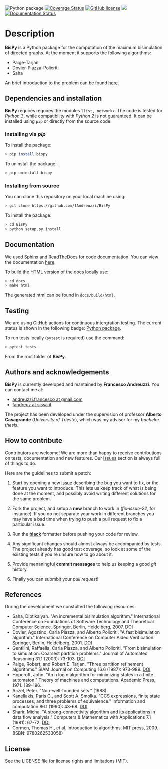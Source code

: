 ![Python package](https://github.com/fAndreuzzi/BisPy/workflows/Python%20package/badge.svg?branch=master) <a href='https://coveralls.io/github/fAndreuzzi/BisPy'><img src='https://coveralls.io/repos/github/fAndreuzzi/BisPy/badge.svg' alt='Coverage Status' /></a>
 [![GitHub license](https://img.shields.io/github/license/Naereen/StrapDown.js.svg)](https://github.com/Naereen/StrapDown.js/blob/master/LICENSE) <img src='https://img.shields.io/badge/Code%20style-Black-%23000000'/> [![Documentation Status](https://readthedocs.org/projects/bispy-bisimulation-in-python/badge/?version=latest)](https://bispy-bisimulation-in-python.readthedocs.io/en/latest/?badge=latest)

# Description
**BisPy** is a Python package for the computation of the maximum bisimulation of directed graphs. At the moment it supports the following algorithms:
- Paige-Tarjan
- Dovier-Piazza-Policriti
- Saha

An brief introduction to the problem can be found [here](https://bispy-bisimulation-in-python.readthedocs.io/en/latest/?badge=latest#a-brief-introduction-to-bisimulation).

## Dependencies and installation
**BisPy** requires requires the modules `llist, networkx`. The code is tested
for *Python 3*, while compatibility with *Python 2* is not guaranteed. It can
be installed using `pip` or directly from the source code.

### Installing via *pip*
To install the package:
```bash
> pip install bispy
```
To uninstall the package:
```bash
> pip uninstall bispy
```

### Installing from source
You can clone this repository on your local machine using:
```bash
> git clone https://github.com/fAndreuzzi/BisPy
```

To install the package:
```bash
> cd BisPy
> python setup.py install
```

## Documentation
We used [Sphinx](http://www.sphinx-doc.org/en/stable/) and
[ReadTheDocs](https://readthedocs.org/) for code documentation. You can view
the documentation [here](https://bispy-bisimulation-in-python.readthedocs.io/en/latest/?badge=latest).

To build the HTML version of the docs locally use:

```bash
> cd docs
> make html
```

The generated html can be found in `docs/build/html`.

## Testing

We are using GitHub actions for continuous intergration testing. The current
status is shown in the following badge: [Python package](https://github.com/fAndreuzzi/BisPy/workflows/Python%20package/badge.svg?branch=master).

To run tests locally (`pytest` is required) use the command:

```bash
> pytest tests
```

From the root folder of **BisPy**.

## Authors and acknowledgements
**BisPy** is currently developed and mantained by **Francesco Andreuzzi**.
You can contact me at:
* [andreuzzi.francesco at gmail.com](mailto:andreuzzi.francesco@gmail.com)
* [fandreuz at sissa.it](mailto:fandreuz@sissa.it)

The project has been developed under the supervision of professor
**Alberto Casagrande** (*University of Trieste*), which was my advisor for
my *bachelor thesis*.

## How to contribute
Contributors are welcome! We are more than happy to receive contributions on
tests, documentation and new features. Our
[Issues](https://github.com/fAndreuzzi/BisPy/issues) section is always full of
things to do.

Here are the guidelines to submit a patch:

  1. Start by opening a new [issue](https://github.com/fAndreuzzi/BisPy/issues)
        describing the bug you want to fix, or the feature you want to
        introduce. This lets us keep track of what is being done at the moment,
        and possibly avoid writing different solutions for the same problem.

  2. Fork the project, and setup a **new** branch to work in (*fix-issue-22*,
        for instance). If you do not separate your work in different branches
        you may have a bad time when trying to push a pull request to fix
        a particular issue.

  3. Run the [**black**](https://github.com/psf/black) formatter before pushing
        your code for review.

  4. Any significant changes should almost always be accompanied by tests.  The
     project already has good test coverage, so look at some of the existing
     tests if you're unsure how to go about it.

  5. Provide menaningful **commit messages** to help us keeping a good *git*
        history.

  6. Finally you can submbit your *pull request*!

## References
During the development we constulted the following resources:

- Saha, Diptikalyan. "An incremental bisimulation algorithm."
  International Conference on Foundations of Software Technology
   and Theoretical Computer Science.
  Springer, Berlin, Heidelberg, 2007.
  [DOI](https://doi.org/10.1007/978-3-540-77050-3_17)
- Dovier, Agostino, Carla Piazza, and Alberto Policriti.
  "A fast bisimulation algorithm." International Conference on
   Computer Aided Verification.
  Springer, Berlin, Heidelberg, 2001.
  [DOI](https://doi.org/10.1007/3-540-44585-4_8)
- Gentilini, Raffaella, Carla Piazza, and Alberto Policriti.
  "From bisimulation to simulation: Coarsest partition problems."
  Journal of Automated Reasoning 31.1 (2003): 73-103.
  [DOI](https://doi.org/10.1023/A:1027328830731)
- Paige, Robert, and Robert E. Tarjan.
  "Three partition refinement algorithms."
  SIAM Journal on Computing 16.6 (1987): 973-989.
  [DOI](https://doi.org/10.1137/0216062)
- Hopcroft, John.
  "An n log n algorithm for minimizing states in a finite automaton."
  Theory of machines and computations. Academic Press, 1971. 189-196.
- Aczel, Peter.
  "Non-well-founded sets." (1988).
- Kanellakis, Paris C., and Scott A. Smolka.
  "CCS expressions, finite state processes, and three problems of equivalence."
  Information and computation 86.1 (1990): 43-68.
  [DOI](https://doi.org/10.1016/0890-5401(90)90025-D)
- Sharir, Micha.
  "A strong-connectivity algorithm and its applications in data flow analysis."
  Computers & Mathematics with Applications 7.1 (1981): 67-72.
  [DOI](https://doi.org/10.1016/0898-1221(81)90008-0)
- Cormen, Thomas H., et al.
  Introduction to algorithms. MIT press, 2009.
  (ISBN: 9780262533058)

## License

See the [LICENSE](LICENSE) file for license rights and limitations (MIT).
